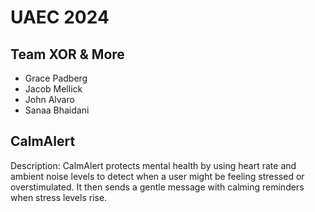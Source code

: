 # UAEC 2024

## Team XOR & More 
- Grace Padberg
- Jacob Mellick
- John Alvaro
- Sanaa Bhaidani

## CalmAlert
Description: CalmAlert protects mental health by using heart rate and ambient noise levels to detect when a user might be feeling stressed or overstimulated. It then sends a gentle message with calming reminders when stress levels rise.

